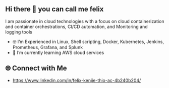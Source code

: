 ## Hi there 👋 you can call me felix
I am passionate in cloud technologies with a focus on cloud containerization and container orchestrations, CI/CD automation, and Monitoring and logging tools

- 🤓 I’m Experienced in Linux, Shell scripting, Docker, Kubernetes, Jenkins, Prometheus, Grafana, and Splunk
- 🌱 I’m currently learning AWS cloud services

## 🌐 Connect with Me
- https://www.linkedin.com/in/felix-kenjie-thio-ac-4b240b204/
